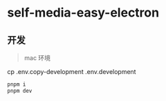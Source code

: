 # self-media-easy-electron

## 开发

> mac 环境

cp .env.copy-development .env.development

```bash
pnpm i
pnpm dev
```
